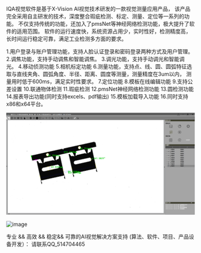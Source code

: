 IQA视觉软件是基于X-Vision AI视觉技术研发的一款视觉测量应用产品，
该产品完全采用自主研发的技术，深度整合瑕疵检测、标定、测量、定位等一系列的功能。
不仅支持传统的功能，还加入了pmsNet等神经网络检测功能，极大提升了软件的适用范围。
软件的运行速度快，系统资源占用少，实时性好，检测精度高，长时间运行稳定可靠，满足工业检测多方面的要求。

1.用户登录与账户管理功能，支持人脸认证登录和密码登录两种方式及用户管理。
2.调焦功能，支持手动调焦和智能调焦。
3.调光功能，支持手动调光和智能调光。
4.移动侦测功能
5.相机标定功能
6.测量功能，支持点、线、圆、圆弧特征选取与直线夹角、圆弧角度、半径、距离、圆度等测量，测量精度在3um以内，
  测量用时低于600ms，满足实时性要求。
7.定位功能
8.模板在线编辑功能
9.支持公差设置
10.联通物体检测
11.瑕疵检测
12.pmsNet神经网络检测功能
13.圆检测功能
14.报表导出功能(同时支持excels、pdf输出)
15.模板加载导入功能
16.同时支持x86和x64平台。



![image](/pic/IQA_SYSTEM.png)

![image](/pic/IQA2_SYSTEM.png)


专业 && 高效 && 稳定&& 可靠的AI视觉解决方案支持
(算法、软件、项目、产品设备开发）： 请联系QQ_514704465
